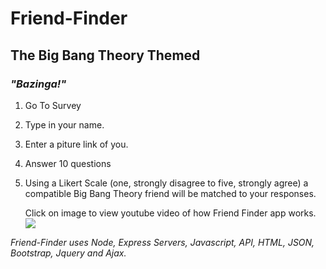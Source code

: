 # Friend-Finder

## **The Big Bang Theory Themed**

### *"Bazinga!"*

1. Go To Survey 
1. Type in your name.
1. Enter a piture link of you.
1. Answer 10 questions
1. Using a Likert Scale (one, strongly disagree to five, strongly agree) a compatible Big Bang Theory friend will be matched to your responses.
      
      Click on image to view youtube video of how Friend Finder app works.
[![](http://img.youtube.com/vi/1rFG70Wlen0/0.jpg)](http://www.youtube.com/watch?v=1rFG70Wlen0)

*Friend-Finder uses Node, Express Servers, Javascript, API, HTML, JSON, Bootstrap, Jquery and Ajax.*
      

